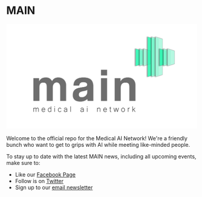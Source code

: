 # MAIN

![](graphics/logos_and_banners/green_cross_logo_tight.png)

Welcome to the official repo for the Medical AI Network! We're a friendly bunch who want to get to grips with AI while meeting like-minded people. 

To stay up to date with the latest MAIN news, including all upcoming events, make sure to:
* Like our [Facebook Page](https://www.facebook.com/medAInet/)
* Follow is on [Twitter](https://twitter.com/medAInet)
* Sign up to our [email newsletter](http://eepurl.com/gFSpyD)
